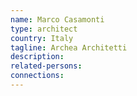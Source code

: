 ```yaml
---
name: Marco Casamonti
type: architect
country: Italy
tagline: Archea Architetti
description:
related-persons:
connections:
---
```

